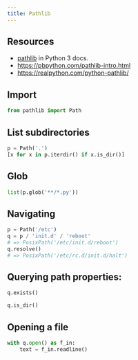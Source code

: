 ```yaml
---
title: Pathlib
---
```



## Resources

- [pathlib](https://docs.python.org/3/library/pathlib.html) in Python 3 docs.
- https://pbpython.com/pathlib-intro.html
- https://realpython.com/python-pathlib/


## Import

```python
from pathlib import Path
```

## List subdirectories

```python
p = Path('.')
[x for x in p.iterdir() if x.is_dir()]
```

## Glob


```python
list(p.glob('**/*.py'))
```

## Navigating

```python
p = Path('/etc')
q = p / 'init.d' / 'reboot'
# => PosixPath('/etc/init.d/reboot')
q.resolve()
# => PosixPath('/etc/rc.d/init.d/halt')
```

## Querying path properties:

```python
q.exists()

q.is_dir()
```

## Opening a file

```python
with q.open() as f_in:
    text = f_in.readline()
```
